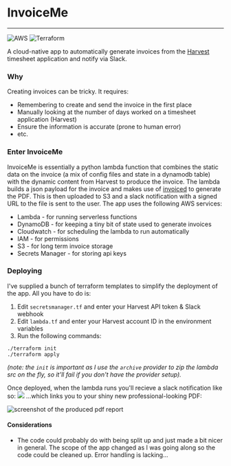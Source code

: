 # InvoiceMe
----------
![AWS](https://www.g2techgroup.com/wp-content/uploads/2014/11/AWS-Logo.jpg) ![Terraform](https://www.terraform.io/assets/images/og-image-f5bbc98c.png) 

 A cloud-native app to automatically generate invoices from the [Harvest](https://www.getharvest.com/) timesheet application and notify via Slack.
 
 ### Why
 Creating invoices can be tricky. It requires:
 * Remembering to create and send the invoice in the first place
 * Manually looking at the number of days worked on a timesheet application (Harvest)
 * Ensure the information is accurate (prone to human error)
 * etc.



### Enter InvoiceMe
InvoiceMe is essentially a python lambda function that combines the static data on the invoice (a mix of config files and state in a dynamodb table) with the dynamic content from Harvest to produce the invoice. The lambda builds a json payload for the invoice and makes use of [invoiced](https://invoice-generator.com/#/1) to generate the PDF. This is then uploaded to S3 and a slack notification with a signed URL to the file is sent to the user. The app uses the following AWS services:
* Lambda - for running serverless functions
* DynamoDB - for keeping a tiny bit of state used to generate invoices
* Cloudwatch - for scheduling the lambda to run automatically
* IAM - for permissions
* S3 - for long term invoice storage
* Secrets Manager - for storing api keys

### Deploying
I've supplied a bunch of terraform templates to simplify the deployment of the app. All you have to do is:
1. Edit `secretsmanager.tf` and enter your Harvest API token & Slack webhook
2. Edit `lambda.tf` and enter your Harvest account ID in the environment variables
2. Run the following commands:
```
./terraform init
./terraform apply
```
*(note: the `init` is important as I use the `archive` provider to zip the lambda src on the fly, so it'll fail if you don't have the provider setup).*

Once deployed, when the lambda runs you'll recieve a slack notification like so:
![](https://i.imgur.com/WJ1AXwP.jpg)
...which links you to your shiny new professional-looking PDF:

![screenshot of the produced pdf report](https://i.imgur.com/5OSKJkG.jpg)
#### Considerations
* The code could probably do with being split up and just made a bit nicer in general. The scope of the app changed as I was going along so the code could be cleaned up. Error handling is lacking...

